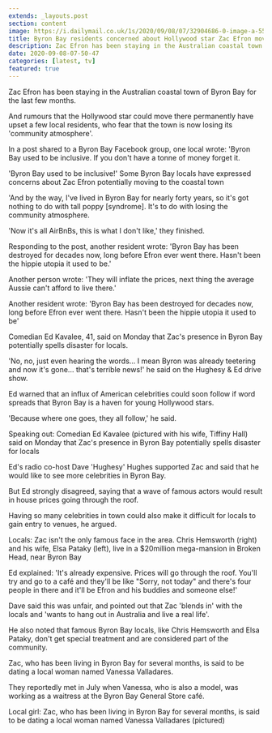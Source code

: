```yaml
---
extends: _layouts.post
section: content
image: https://i.dailymail.co.uk/1s/2020/09/08/07/32904686-0-image-a-55_1599547202552.jpg 
title: Byron Bay residents concerned about Hollywood star Zac Efron moving there 
description: Zac Efron has been staying in the Australian coastal town of Byron Bay for the last few months. 
date: 2020-09-08-07-50-47 
categories: [latest, tv] 
featured: true 
--- 
```

Zac Efron has been staying in the Australian coastal town of Byron Bay for the last few months.

And rumours that the Hollywood star could move there permanently have upset a few local residents, who fear that the town is now losing its 'community atmosphere'.

In a post shared to a Byron Bay Facebook group, one local wrote: 'Byron Bay used to be inclusive. If you don't have a tonne of money forget it.

'Byron Bay used to be inclusive!' Some Byron Bay locals have expressed concerns about Zac Efron potentially moving to the coastal town 

'And by the way, I've lived in Byron Bay for nearly forty years, so it's got nothing to do with tall poppy [syndrome]. It's to do with losing the community atmosphere.

'Now it's all AirBnBs, this is what I don't like,' they finished.

Responding to the post, another resident wrote: 'Byron Bay has been destroyed for decades now, long before Efron ever went there. Hasn't been the hippie utopia it used to be.'

Another person wrote: 'They will inflate the prices, next thing the average Aussie can't afford to live there.'

Another resident wrote: 'Byron Bay has been destroyed for decades now, long before Efron ever went there. Hasn't been the hippie utopia it used to be'

Comedian Ed Kavalee, 41, said on Monday that Zac's presence in Byron Bay potentially spells disaster for locals. 

'No, no, just even hearing the words... I mean Byron was already teetering and now it's gone... that's terrible news!' he said on the Hughesy & Ed drive show.

Ed warned that an influx of American celebrities could soon follow if word spreads that Byron Bay is a haven for young Hollywood stars.

'Because where one goes, they all follow,' he said.

Speaking out: Comedian Ed Kavalee (pictured with his wife, Tiffiny Hall) said on Monday that Zac's presence in Byron Bay potentially spells disaster for locals

Ed's radio co-host Dave 'Hughesy' Hughes supported Zac and said that he would like to see more celebrities in Byron Bay. 

But Ed strongly disagreed, saying that a wave of famous actors would result in house prices going through the roof.

Having so many celebrities in town could also make it difficult for locals to gain entry to venues, he argued.

Locals: Zac isn't the only famous face in the area. Chris Hemsworth (right) and his wife, Elsa Pataky (left), live in a $20million mega-mansion in Broken Head, near Byron Bay

Ed explained: 'It's already expensive. Prices will go through the roof. You'll try and go to a café and they'll be like "Sorry, not today" and there's four people in there and it'll be Efron and his buddies and someone else!'

Dave said this was unfair, and pointed out that Zac 'blends in' with the locals and 'wants to hang out in Australia and live a real life'.

He also noted that famous Byron Bay locals, like Chris Hemsworth and Elsa Pataky, don't get special treatment and are considered part of the community.

Zac, who has been living in Byron Bay for several months, is said to be dating a local woman named Vanessa Valladares.

They reportedly met in July when Vanessa, who is also a model, was working as a waitress at the Byron Bay General Store café.

Local girl: Zac, who has been living in Byron Bay for several months, is said to be dating a local woman named Vanessa Valladares (pictured)

